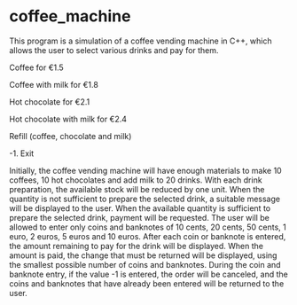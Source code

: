 # coffee_machine
This program is a simulation of a coffee vending machine in C++, which allows the user to select various drinks and pay for them.

Coffee for €1.5

Coffee with milk for €1.8

Hot chocolate for €2.1

Hot chocolate with milk for €2.4

Refill (coffee, chocolate and milk)

-1. Exit

Initially, the coffee vending machine will have enough materials to make 10 coffees, 10 hot chocolates and add milk to 20 drinks. With each drink preparation, the available stock will be reduced by one unit. When the quantity is not sufficient to prepare the selected drink, a suitable message will be displayed to the user. When the available quantity is sufficient to prepare the selected drink, payment will be requested. The user will be allowed to enter only coins and banknotes of 10 cents, 20 cents, 50 cents, 1 euro, 2 euros, 5 euros and 10 euros. After each coin or banknote is entered, the amount remaining to pay for the drink will be displayed. When the amount is paid, the change that must be returned will be displayed, using the smallest possible number of coins and banknotes. During the coin and banknote entry, if the value -1 is entered, the order will be canceled, and the coins and banknotes that have already been entered will be returned to the user.
